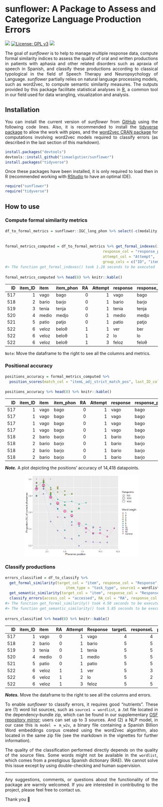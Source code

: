 
<!-- README.md is generated from README.Rmd. Please edit that file -->

# sunflower: A Package to Assess and Categorize Language Production Errors

<!-- badges: start -->

![](https://img.shields.io/badge/sunflower-v._0.2.0-orange?style=flat&logo=github&link=https%3A%2F%2Fgithub.com%2Fismaelgutier%2Fsunflower)
[![License: GPL
v3](https://img.shields.io/badge/License-GPLv3-blue.svg)](https://www.gnu.org/licenses/gpl-3.0)
![](https://img.shields.io/badge/Language-grey?style=flat&logo=R&color=grey)

<!-- badges: end -->
<div align="justify">

The goal of *sunflower* is to help to manage multiple response data,
compute formal similarity indices to assess the quality of oral and
written productions in patients with aphasia and other related disorders
such as apraxia of speech in Spanish, and classify these productions
according to classical typological in the field of Speech Therapy and
Neuropsychology of Language. *sunflower* partially relies on natural
language processing models, such as word2vec, to compute semantic
similarity measures. The outputs provided by this package facilitate
statistical analyses in [R](https://www.r-project.org/), a common tool
in our field used for data wrangling, visualization and analysis.

## Installation

You can install the current version of *sunflower* from
[GitHub](https://github.com/) using the following code lines. Also, it
is recommended to install the [tidyverse
package](https://www.tidyverse.org/) to allow the work with pipes, and
the [word2vec CRAN
package](https://cran.r-project.org/web/packages/word2vec/readme/README.html)
for computations involving word2vec models required to classify errors
(as described in the last section of this markdown).

``` r
install.packages("devtools")
devtools::install_github("ismaelgutier/sunflower")
install.packages("tidyverse")
```

Once these packages have been installed, it is only required to load
then in R (recommended working with
[RStudio](https://posit.co/download/rstudio-desktop/) to have an optimal
IDE).

``` r
require("sunflower")
require("tidyverse")
```

## How to use

### Compute formal similarity metrics

``` r
df_to_formal_metrics = sunflower::IGC_long_phon %>% select(-c(modality, task_modality,task_type, test, task))


formal_metrics_computed = df_to_formal_metrics %>% get_formal_indexes(item_col = "item_phon",
                                             response_col = "response_phon",
                                             attempt_col = "Attempt",
                                             group_cols = c("ID", "item_ID"))
#> The function get_formal_indexes() took 1.28 seconds to be executed

formal_metrics_computed %>% head(8) %>% knitr::kable()
```

|  ID | item_ID | item  | item_phon |  RA | Attempt | response | response_phon | targetL | responseL | p_shared_char | p_shared_char_in_pos | diff_char_num |  Ld | DLd |       JWd | pcc | approach_diff | accessed | lcs   | similarity_str | strict_match_pos | itemL_adj_strict_match_pos |
|----:|--------:|:------|:----------|----:|--------:|:---------|:--------------|--------:|----------:|--------------:|---------------------:|--------------:|----:|----:|----------:|----:|--------------:|---------:|:------|:---------------|:-----------------|:---------------------------|
| 517 |       1 | vago  | baɡo      |   0 |       1 | vago     | baɡo          |       4 |         4 |     1.0000000 |                  1.0 |             0 |   0 |   0 | 0.0000000 | 1.0 |            NA |        1 | baɡo  | MMMM           | 1111             | 1111                       |
| 518 |       2 | bario | baɾjo     |   0 |       1 | bario    | baɾjo         |       5 |         5 |     1.0000000 |                  1.0 |             0 |   0 |   0 | 0.0000000 | 1.0 |            NA |        1 | baɾjo | MMMMM          | 11111            | 11111                      |
| 519 |       3 | tenia | tenja     |   0 |       1 | tenia    | tenja         |       5 |         5 |     1.0000000 |                  1.0 |             0 |   0 |   0 | 0.0000000 | 1.0 |            NA |        1 | tenja | MMMMM          | 11111            | 11111                      |
| 520 |       4 | medio | medjo     |   0 |       1 | medio    | medjo         |       5 |         5 |     1.0000000 |                  1.0 |             0 |   0 |   0 | 0.0000000 | 1.0 |            NA |        1 | medjo | MMMMM          | 11111            | 11111                      |
| 521 |       5 | patio | patjo     |   0 |       1 | patio    | patjo         |       5 |         5 |     1.0000000 |                  1.0 |             0 |   0 |   0 | 0.0000000 | 1.0 |            NA |        1 | patjo | MMMMM          | 11111            | 11111                      |
| 522 |       6 | veloz | beloθ     |   1 |       1 | ver      | beɾ           |       5 |         3 |     0.5000000 |                  0.4 |             4 |   3 |   3 | 0.2488889 | 0.4 |            NA |        0 | be    | MMSDD          | 11000            | 11000                      |
| 522 |       6 | veloz | beloθ     |   1 |       2 | lo       | lo            |       5 |         2 |     0.5714286 |                  0.0 |             3 |   3 |   3 | 1.0000000 | 0.4 |           0.0 |        0 | lo    | DDMMD          | 00000            | 00000                      |
| 522 |       6 | veloz | beloθ     |   1 |       3 | feloz    | feloθ         |       5 |         5 |     0.8000000 |                  0.8 |             2 |   1 |   1 | 0.1333333 | 0.8 |           0.4 |        0 | eloθ  | SMMMM          | 01111            | 01111                      |

`Note`: Move the dataframe to the right to see all the columns and
metrics.

### Positional accuracy

``` r
positions_accuracy = formal_metrics_computed %>% 
  position_scores(match_col = "itemL_adj_strict_match_pos", last_ID_col = "targetL")

positions_accuracy %>% head(8) %>% knitr::kable()
```

|  ID | item_ID | item  | item_phon |  RA | Attempt | response | response_phon | targetL | Position | correct_pos |
|----:|--------:|:------|:----------|----:|--------:|:---------|:--------------|--------:|:---------|:------------|
| 517 |       1 | vago  | baɡo      |   0 |       1 | vago     | baɡo          |       4 | 1        | 1           |
| 517 |       1 | vago  | baɡo      |   0 |       1 | vago     | baɡo          |       4 | 2        | 1           |
| 517 |       1 | vago  | baɡo      |   0 |       1 | vago     | baɡo          |       4 | 3        | 1           |
| 517 |       1 | vago  | baɡo      |   0 |       1 | vago     | baɡo          |       4 | 4        | 1           |
| 518 |       2 | bario | baɾjo     |   0 |       1 | bario    | baɾjo         |       5 | 1        | 1           |
| 518 |       2 | bario | baɾjo     |   0 |       1 | bario    | baɾjo         |       5 | 2        | 1           |
| 518 |       2 | bario | baɾjo     |   0 |       1 | bario    | baɾjo         |       5 | 3        | 1           |
| 518 |       2 | bario | baɾjo     |   0 |       1 | bario    | baɾjo         |       5 | 4        | 1           |

***Note.*** A plot depicting the positions’ accuracy of 14,418
datapoints.

<img src="man/figures/README-plot_positions-1.png" width="75%" style="display: block; margin: auto;" />

### Classify productions

``` r
errors_classified = df_to_classify %>% 
  get_formal_similarity(target_col = "item", response_col = "Response", 
                            item_type = "task_type", source1 = wordlist) %>%
  get_semantic_similarity(target_col = "item", response_col = "Response", model = m_w2v) %>%
  classify_errors(access_col = "accessed", RA_col = "RA", response_col = "Response", classify_RAs = T)
#> The function get_formal_similarity() took 4.50 seconds to be executed
#> The function get_semantic_similarity() took 5.85 seconds to be executed

errors_classified %>% head(8) %>% knitr::kable()
```

|  ID | item_ID | item  |  RA | Attempt | Response | targetL | responseL | p_shared_char | p_shared_char_in_pos | diff_char_num |  Ld | DLd |       JWd | pcc | approach_diff | correct | lcs   | similarity_str | strict_match_pos | itemL_adj_strict_match_pos | shared_proportion | shared1char | is_plural | is_target_nonword | same_root | is_response_word | cosine_similarity | lexicalization | nonword | neologism | formal | unrelated | mixed | semantic | no_response | human_check |
|----:|--------:|:------|----:|--------:|:---------|--------:|----------:|--------------:|---------------------:|--------------:|----:|----:|----------:|----:|--------------:|--------:|:------|:---------------|:-----------------|:---------------------------|------------------:|------------:|----------:|------------------:|----------:|-----------------:|------------------:|---------------:|--------:|----------:|-------:|----------:|------:|---------:|------------:|:------------|
| 517 |       1 | vago  |   0 |       1 | vago     |       4 |         4 |     1.0000000 |                  1.0 |             0 |   0 |   0 | 0.0000000 | 1.0 |            NA |       1 | vago  | MMMM           | 1111             | 1111                       |         1.0000000 |           1 |         0 |                 0 |         1 |                1 |         1.0000000 |              0 |       0 |         0 |      0 |         0 |     0 |        0 |           0 |             |
| 518 |       2 | bario |   0 |       1 | bario    |       5 |         5 |     1.0000000 |                  1.0 |             0 |   0 |   0 | 0.0000000 | 1.0 |            NA |       1 | bario | MMMMM          | 11111            | 11111                      |         1.0000000 |           1 |         0 |                 0 |         1 |                1 |         1.0000000 |              0 |       0 |         0 |      0 |         0 |     0 |        0 |           0 |             |
| 519 |       3 | tenia |   0 |       1 | tenia    |       5 |         5 |     1.0000000 |                  1.0 |             0 |   0 |   0 | 0.0000000 | 1.0 |            NA |       1 | tenia | MMMMM          | 11111            | 11111                      |         1.0000000 |           1 |         0 |                 0 |         1 |                1 |         1.0000000 |              0 |       0 |         0 |      0 |         0 |     0 |        0 |           0 |             |
| 520 |       4 | medio |   0 |       1 | medio    |       5 |         5 |     1.0000000 |                  1.0 |             0 |   0 |   0 | 0.0000000 | 1.0 |            NA |       1 | medio | MMMMM          | 11111            | 11111                      |         1.0000000 |           1 |         0 |                 0 |         1 |                1 |         1.0000000 |              0 |       0 |         0 |      0 |         0 |     0 |        0 |           0 |             |
| 521 |       5 | patio |   0 |       1 | patio    |       5 |         5 |     1.0000000 |                  1.0 |             0 |   0 |   0 | 0.0000000 | 1.0 |            NA |       1 | patio | MMMMM          | 11111            | 11111                      |         1.0000000 |           1 |         0 |                 0 |         1 |                1 |         1.0000000 |              0 |       0 |         0 |      0 |         0 |     0 |        0 |           0 |             |
| 522 |       6 | veloz |   1 |       1 | ver      |       5 |         3 |     0.5000000 |                  0.4 |             4 |   3 |   3 | 0.2488889 | 0.4 |            NA |       0 | ve    | MMSDD          | 11000            | 11000                      |         0.5000000 |           1 |         0 |                 0 |         0 |                1 |         0.2804400 |              0 |       0 |         0 |      0 |         1 |     0 |        0 |           0 |             |
| 522 |       6 | veloz |   1 |       2 | lo       |       5 |         2 |     0.5714286 |                  0.0 |             3 |   3 |   3 | 1.0000000 | 0.4 |           0.0 |       0 | lo    | DDMMD          | 00000            | 00000                      |         0.5714286 |           0 |         0 |                 0 |         0 |                1 |         0.3502317 |              0 |       0 |         0 |      0 |         1 |     0 |        0 |           0 |             |
| 522 |       6 | veloz |   1 |       3 | feloz    |       5 |         5 |     0.8000000 |                  0.8 |             2 |   1 |   1 | 0.1333333 | 0.8 |           0.4 |       0 | eloz  | SMMMM          | 01111            | 01111                      |         0.8000000 |           0 |         0 |                 0 |         0 |                0 |                NA |              0 |       1 |         0 |      0 |        NA |     0 |        0 |           0 |             |

***Notes.*** Move the dataframe to the right to see all the columns and
errors.

To enable *sunflower* to classify errors, it requires good “nutrients”.
These are (1) word list sources, such as `source1 = wordlist`, a .txt
file located in the dependency-bundle zip, which can be found in our
supplementary [OSF repository mirror](https://osf.io/akuxv/); users can
set up to 3 sources. And (2) a NLP model, in our case this is
`model = m_w2v`, a binary file containing a Spanish Billion Word
embeddings corpus created using the word2vec algorithm, also located in
the same zip file (see the markdown in the vignettes for further
information).

The quality of the classification performed directly depends on the
quality of the source files. Some words might not be available in the
`wordlist`, which comes from a prestigious Spanish dictionary (RAE). We
cannot solve this issue except by using double-checking and human
supervision.

------------------------------------------------------------------------

Any suggestions, comments, or questions about the functionality of the
package are warmly welcomed. If you are interested in contributing to
the project, please feel free to contact us.

Thank you 🌻
